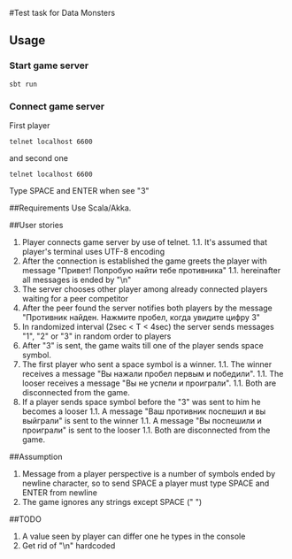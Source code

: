 #Test task for Data Monsters

## Usage
### Start game server
```
sbt run
```
### Connect game server
First player
```
telnet localhost 6600
```
and second one
```
telnet localhost 6600
```

Type SPACE and ENTER when see "3"


##Requirements
Use Scala/Akka.

##User stories
1. Player connects game server by use of telnet.
1.1. It's assumed that player's terminal uses UTF-8 encoding
1. After the connection is established the game greets the player with message "Привет! Попробую найти тебе противника"
1.1. hereinafter all messages is ended by "\n"
1. The server chooses other player among already connected players waiting for a peer competitor
1. After the peer found the server notifies both players by the message "Противник найден. Нажмите пробел, когда увидите цифру 3"
1. In randomized interval (2sec < T < 4sec) the server sends messages "1", "2" or "3" in random order to players
1. After "3" is sent, the game waits till one of the player sends space symbol.
1. The first player who sent a space symbol is a winner. 
1.1. The winner receives a message "Вы нажали пробел первым и победили".
1.1. The looser receives a message "Вы не успели и проиграли".
1.1. Both are disconnected from the game.
1. If a player sends space symbol before the "3" was sent to him he becomes a looser
1.1. A message "Ваш противник поспешил и вы выйграли" is sent to the winner
1.1. A message "Вы поспешили и проиграли" is sent to the looser
1.1. Both are disconnected from the game.

##Assumption
1. Message from a player perspective is a number of symbols ended by newline character, so to send SPACE a player must type SPACE and ENTER from newline
2. The game ignores any strings except SPACE (" ")

##TODO
1. A value seen by player can differ one he types in the console
1. Get rid of "\n" hardcoded